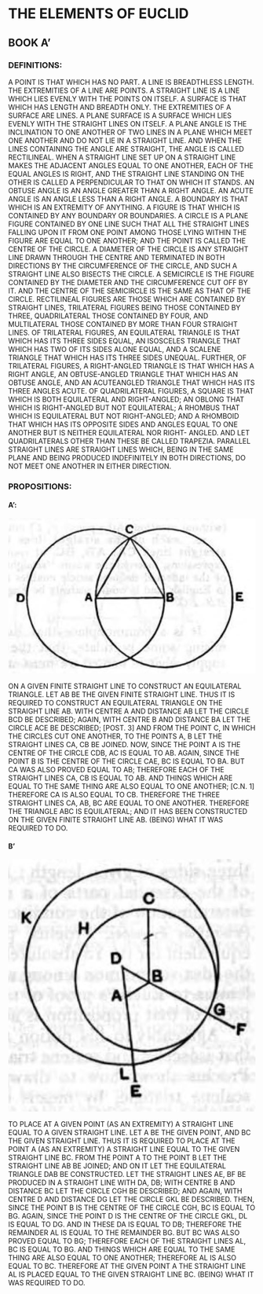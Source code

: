 # THE ELEMENTS OF EUCLID
## BOOK A’
### DEFINITIONS: 

A POINT IS THAT WHICH
HAS NO PART. A LINE IS BREADTHLESS
LENGTH. THE EXTREMITIES OF A LINE
ARE POINTS. A STRAIGHT LINE IS A LINE
WHICH LIES EVENLY WITH THE POINTS
ON ITSELF. A SURFACE IS THAT WHICH
HAS LENGTH AND BREADTH ONLY. THE
EXTREMITIES OF A SURFACE ARE LINES. A
PLANE SURFACE IS A SURFACE WHICH
LIES EVENLY WITH THE STRAIGHT LINES
ON ITSELF. A PLANE ANGLE IS THE
INCLINATION TO ONE ANOTHER OF
TWO LINES IN A PLANE WHICH MEET
ONE ANOTHER AND DO NOT LIE IN A
STRAIGHT LINE. AND WHEN THE LINES
CONTAINING THE ANGLE ARE STRAIGHT,
THE ANGLE IS CALLED RECTILINEAL.
WHEN A STRAIGHT LINE SET UP ON A
STRAIGHT LINE MAKES THE ADJACENT
ANGLES EQUAL TO ONE ANOTHER, EACH
OF THE EQUAL ANGLES IS RIGHT, AND
THE STRAIGHT LINE STANDING ON THE
OTHER IS CALLED A PERPENDICULAR TO
THAT ON WHICH IT STANDS. AN OBTUSE
ANGLE IS AN ANGLE GREATER THAN A
RIGHT ANGLE. AN ACUTE ANGLE IS AN
ANGLE LESS THAN A RIGHT ANGLE. A
BOUNDARY IS THAT WHICH IS AN
EXTREMITY OF ANYTHING. A FIGURE IS
THAT WHICH IS CONTAINED BY ANY
BOUNDARY OR BOUNDARIES. A CIRCLE
IS A PLANE FIGURE CONTAINED BY ONE
LINE SUCH THAT ALL THE STRAIGHT
LINES FALLING UPON IT FROM ONE
POINT AMONG THOSE LYING WITHIN
THE FIGURE ARE EQUAL TO ONE
ANOTHER; AND THE POINT IS CALLED
THE CENTRE OF THE CIRCLE. A DIAMETER
OF THE CIRCLE IS ANY STRAIGHT LINE
DRAWN THROUGH THE CENTRE AND
TERMINATED IN BOTH DIRECTIONS BY
THE CIRCUMFERENCE OF THE CIRCLE,
AND SUCH A STRAIGHT LINE ALSO
BISECTS THE CIRCLE. A SEMICIRCLE IS THE
FIGURE CONTAINED BY THE DIAMETER
AND THE CIRCUMFERENCE CUT OFF BY
IT. AND THE CENTRE OF THE SEMICIRCLE
IS THE SAME AS THAT OF THE CIRCLE.
RECTILINEAL FIGURES ARE THOSE WHICH
ARE CONTAINED BY STRAIGHT LINES,
TRILATERAL FIGURES BEING THOSE
CONTAINED BY THREE, QUADRILATERAL
THOSE CONTAINED BY FOUR, AND
MULTILATERAL THOSE CONTAINED BY
MORE THAN FOUR STRAIGHT LINES. OF
TRILATERAL FIGURES, AN EQUILATERAL
TRIANGLE IS THAT WHICH HAS ITS THREE
SIDES EQUAL, AN ISOSCELES TRIANGLE
THAT WHICH HAS TWO OF ITS SIDES
ALONE EQUAL, AND A SCALENE
TRIANGLE THAT WHICH HAS ITS THREE
SIDES UNEQUAL. FURTHER, OF
TRILATERAL FIGURES, A RIGHT-ANGLED
TRIANGLE IS THAT WHICH HAS A RIGHT
ANGLE, AN OBTUSE-ANGLED TRIANGLE
THAT WHICH HAS AN OBTUSE ANGLE,
AND AN ACUTEANGLED TRIANGLE
THAT WHICH HAS ITS THREE ANGLES
ACUTE. OF QUADRILATERAL FIGURES, A
SQUARE IS THAT WHICH IS BOTH
EQUILATERAL AND RIGHT-ANGLED; AN
OBLONG THAT WHICH IS RIGHT-ANGLED
BUT NOT EQUILATERAL; A RHOMBUS
THAT WHICH IS EQUILATERAL BUT NOT
RIGHT-ANGLED; AND A RHOMBOID
THAT WHICH HAS ITS OPPOSITE SIDES AND
ANGLES EQUAL TO ONE ANOTHER BUT IS
NEITHER EQUILATERAL NOR RIGHT-
ANGLED. AND LET QUADRILATERALS
OTHER THAN THESE BE CALLED TRAPEZIA.
PARALLEL STRAIGHT LINES ARE STRAIGHT
LINES WHICH, BEING IN THE SAME
PLANE AND BEING PRODUCED
INDEFINITELY IN BOTH DIRECTIONS, DO
NOT MEET ONE ANOTHER IN EITHER
DIRECTION.

### PROPOSITIONS:

#### A’:

![an image of the first proposition figure](A.png)

ON A GIVEN FINITE
STRAIGHT LINE TO CONSTRUCT AN
EQUILATERAL TRIANGLE. LET AB BE THE
GIVEN FINITE STRAIGHT LINE. THUS IT IS
REQUIRED TO CONSTRUCT AN
EQUILATERAL TRIANGLE ON THE
STRAIGHT LINE AB. WITH CENTRE A AND
DISTANCE AB LET THE CIRCLE BCD BE
DESCRIBED; AGAIN, WITH CENTRE B AND
DISTANCE BA LET THE CIRCLE ACE BE
DESCRIBED; [POST. 3] AND FROM THE
POINT C, IN WHICH THE CIRCLES CUT
ONE ANOTHER, TO THE POINTS A, B LET
THE STRAIGHT LINES CA, CB BE JOINED.
NOW, SINCE THE POINT A IS THE CENTRE
OF THE CIRCLE CDB, AC IS EQUAL TO AB.
AGAIN, SINCE THE POINT B IS THE
CENTRE OF THE CIRCLE CAE, BC IS EQUAL
TO BA. BUT CA WAS ALSO PROVED EQUAL
TO AB; THEREFORE EACH OF THE STRAIGHT
LINES CA, CB IS EQUAL TO AB. AND
THINGS WHICH ARE EQUAL TO THE SAME
THING ARE ALSO EQUAL TO ONE
ANOTHER; [C.N. 1] THEREFORE CA IS ALSO
EQUAL TO CB. THEREFORE THE THREE
STRAIGHT LINES CA, AB, BC ARE EQUAL
TO ONE ANOTHER. THEREFORE THE
TRIANGLE ABC IS EQUILATERAL; AND IT
HAS BEEN CONSTRUCTED ON THE GIVEN
FINITE
STRAIGHT LINE
AB. (BEING)
WHAT IT WAS
REQUIRED TO
DO.

#### B’

![an image of the second proposition figure](B.png)

TO PLACE AT A
GIVEN POINT (AS AN EXTREMITY) A
STRAIGHT LINE EQUAL TO A GIVEN
STRAIGHT LINE. LET A BE THE GIVEN
POINT, AND BC THE GIVEN STRAIGHT
LINE. THUS IT IS REQUIRED TO PLACE AT
THE POINT A (AS AN EXTREMITY) A
STRAIGHT LINE EQUAL TO THE GIVEN
STRAIGHT LINE BC. FROM THE POINT A
TO THE POINT B LET THE STRAIGHT LINE
AB BE JOINED; AND ON IT LET THE
EQUILATERAL TRIANGLE DAB BE
CONSTRUCTED. LET THE STRAIGHT LINES
AE, BF BE PRODUCED IN A STRAIGHT LINE
WITH DA, DB; WITH CENTRE B AND
DISTANCE BC LET THE CIRCLE CGH BE
DESCRIBED; AND AGAIN, WITH CENTRE D
AND DISTANCE DG LET THE CIRCLE GKL
BE DESCRIBED. THEN, SINCE THE POINT B
IS THE CENTRE OF THE CIRCLE CGH, BC IS
EQUAL TO BG. AGAIN, SINCE THE POINT
D IS THE CENTRE OF THE CIRCLE GKL, DL
IS EQUAL TO DG. AND IN THESE DA IS
EQUAL TO DB; THEREFORE THE
REMAINDER AL IS EQUAL TO THE
REMAINDER BG. BUT BC WAS ALSO
PROVED EQUAL TO BG; THEREFORE EACH
OF THE STRAIGHT LINES AL, BC IS EQUAL
TO BG. AND THINGS WHICH ARE EQUAL
TO THE SAME THING ARE ALSO EQUAL TO
ONE ANOTHER; THEREFORE AL IS ALSO
EQUAL TO BC.
THEREFORE AT
THE GIVEN
POINT A THE
STRAIGHT LINE
AL IS PLACED
EQUAL TO THE
GIVEN STRAIGHT
LINE BC. (BEING)
WHAT IT WAS
REQUIRED TO DO.